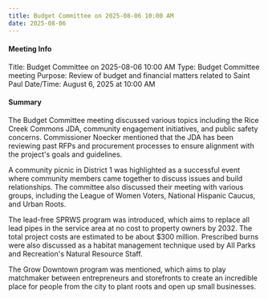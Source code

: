 ```yaml
---
title: Budget Committee on 2025-08-06 10:00 AM
date: 2025-08-06
---
```

#### Meeting Info
Title: Budget Committee on 2025-08-06 10:00 AM
Type: Budget Committee meeting
Purpose: Review of budget and financial matters related to Saint Paul
Date/Time: August 6, 2025 at 10:00 AM

#### Summary

The Budget Committee meeting discussed various topics including the Rice Creek Commons JDA, community engagement initiatives, and public safety concerns. Commissioner Noecker mentioned that the JDA has been reviewing past RFPs and procurement processes to ensure alignment with the project's goals and guidelines.

A community picnic in District 1 was highlighted as a successful event where community members came together to discuss issues and build relationships. The committee also discussed their meeting with various groups, including the League of Women Voters, National Hispanic Caucus, and Urban Roots.

The lead-free SPRWS program was introduced, which aims to replace all lead pipes in the service area at no cost to property owners by 2032. The total project costs are estimated to be about $300 million. Prescribed burns were also discussed as a habitat management technique used by All Parks and Recreation's Natural Resource Staff.

The Grow Downtown program was mentioned, which aims to play matchmaker between entrepreneurs and storefronts to create an incredible place for people from the city to plant roots and open up small businesses.

